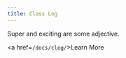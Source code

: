 ```yaml
---
title: Class Log
---
```

Super and exciting are some adjective.

<a href=`/docs/clog/`>Learn More</a>
